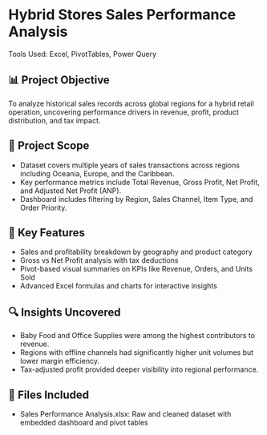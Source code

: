 # Hybrid Stores Sales Performance Analysis

Tools Used: Excel, PivotTables, Power Query

## 📊 Project Objective
To analyze historical sales records across global regions for a hybrid retail operation, uncovering performance drivers in revenue, profit, product distribution, and tax impact.

## 🧩 Project Scope
- Dataset covers multiple years of sales transactions across regions including Oceania, Europe, and the Caribbean.
- Key performance metrics include Total Revenue, Gross Profit, Net Profit, and Adjusted Net Profit (ANP).
- Dashboard includes filtering by Region, Sales Channel, Item Type, and Order Priority.

## 📌 Key Features
- Sales and profitability breakdown by geography and product category
- Gross vs Net Profit analysis with tax deductions
- Pivot-based visual summaries on KPIs like Revenue, Orders, and Units Sold
- Advanced Excel formulas and charts for interactive insights

## 🔍 Insights Uncovered
- Baby Food and Office Supplies were among the highest contributors to revenue.
- Regions with offline channels had significantly higher unit volumes but lower margin efficiency.
- Tax-adjusted profit provided deeper visibility into regional performance.

## 📂 Files Included
- Sales Performance Analysis.xlsx: Raw and cleaned dataset with embedded dashboard and pivot tables
